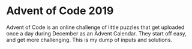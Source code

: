 # Advent of Code 2019

Advent of Code is an online challenge of little puzzles that get uploaded once a day during December as an Advent Calendar.  They start off easy, and get more challenging.  This is my dump of inputs and solutions.
